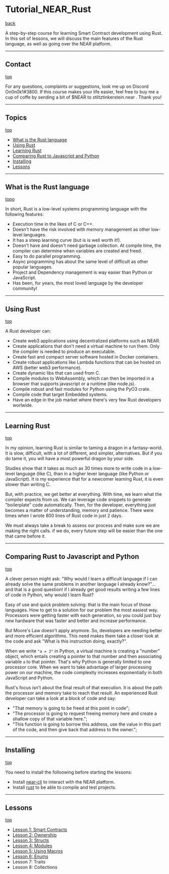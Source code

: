 # Tutorial_NEAR_Rust

[back](https://github.com/On0n0k1/Tutorial_NEAR_Rust/tree/main/)

A step-by-step course for learning Smart Contract development using Rust. In this set of lessons, we will discuss the main features of the Rust language, 
as well as going over the NEAR platform. 

---

## Contact

[top](#tutorial_near_rust)

For any questions, complaints or suggestions, look me up on Discord On0n0k1#3800. If this course makes your life easier, feel free to buy me a cup of coffe by sending a bit of $NEAR to stiltztinkerstein.near . Thank you!

---

## Topics

[top](#tutorial_near_rust)

 - [What is the Rust language](#what-is-the-rust-language)
 - [Using Rust](#using-rust)
 - [Learning Rust](#learning-rust)
 - [Comparing Rust to Javascript and Python](#comparing-rust-to-javascript-and-python)
 - [Installing](#installing)
 - [Lessons](#lessons)

---

## What is the Rust language

[topo](#tutorial_near_rust)

In short, Rust is a low-level systems programming language with the following features:

 - Execution time in the likes of C or C++.
 - Doesn't have the risk involved with memory management as other low-level languages.
 - It has a steep learning curve (but is is well worth it!).
 - Doesn't have and doesn't need garbage collection. At compile time, the compiler can determine when variables are created and freed. 
 - Easy to do parallel programming. 
 - Async programming has about the same level of difficult as other popular languages.
 - Project and Dependency management is way easier than Python or JavaScript.
 - Has been, for years, the most loved language by the developer community!

---

## Using Rust

[top](#tutorial_near_rust)

A Rust developer can:

 - Create web3 applications using decentralized platforms such as NEAR.
 - Create applications that don't need a virtual machine to run them. Only the compiler is needed to produce an executable.
 - Create fast and compact server software hosted in Docker containers.
 - Create robust applications like Lambda functions that can be hosted on AWS (better web3 performance).
 - Create dynamic libs that can used from C.
 - Compile modules to WebAssembly, which can then be imported in a browser that supports javascript or a runtime (like node.js).
 - Compile robust and fast modules for Python using the PyO3 crate.
 - Compile code that target Embedded systems.
 - Have an edge in the job market where there's very few Rust developers worlwide.

---

## Learning Rust
[top](#tutorial_near_rust)

In my opinion, learning Rust is similar to taming a dragon in a fantasy-world. It is slow, difficult, with a lot of different, and simpler, alternatives. 
But if you do tame it, you will have a most powerful dragon by your side.

Studies show that it takes as much as 30 times more to write code in a low-level language (like C), than in a higher lever language (like Python or JavaScript). 
It is my experience that for a newcomer learning Rust, it is even slower than writing C. 

But, with practice, we get better at everything. With time, we learn what the compiler expects from us. We can leverage code snippets to generate "boilerplate" code automatically. Then, for the developer, everything just becomes a matter of understanding, memory and patience. There were times when I wrote 800 lines of Rust code
in just 2 days. 

We must always take a break to assess our process and make sure we are making the right calls. if we do, every future step will be easier than the one that came before it. 

---

## Comparing Rust to Javascript and Python

[top](#tutorial_near_rust)

A clever person might ask: "Why would I learn a difficult language if I can already solve the same problems in another language I already know?"... and that is a good question! if I already get good results writing a few lines of code in Python, why would I learn Rust? 

Easy of use and quick problem solving: that is the main focus of those languages. How to get to a solution for our problem the most easiest way. 
Processors were getting faster with each generation, so you could just buy new hardware that was faster and better and increase performance. 

But Moore's Law doesn't apply anymore. So, developers are needing better and more efficient algorithms. This need makes them take a closer look at the code and ask
"What is this instruction doing, exactly?". 

When we write ```"a = 3"``` in Python, a virtual machine is creating a "number" object, which entails creating a pointer to that number and then associating variable ```a``` to that pointer. That's why Python is generally limited to one processor core. When we want to take advantage of larger processing power on our machine, the code complexity increases exponentially in both JavaScript and Python.

Rust's focus isn't about the final result of that execution. It is about the path the processor and memory take to reach that result. An experienced Rust developer can take a look at a block of code and say: 
 - "That memory is going to be freed at this point in code";
 - "The processor is going to request freeing memory here and create a shallow copy of that variable here.";
 - "This function is going to borrow this address, use the value in this part of the code, and then give back that address to the owner.";

---

## Installing

[top](#tutorial_near_rust)

You need to install the folloowing before starting the lessons:

 - Install [near-cli](https://github.com/On0n0k1/Tutorial_NEAR_Rust/blob/main/PT-BR/static/tutorials/setup-nearcli.md) to interact with the NEAR platform.
 - Install [rust](https://github.com/On0n0k1/Tutorial_NEAR_Rust/blob/main/PT-BR/static/tutorials/rust.md) to be able to compile and test projects.

---

## Lessons

[top](#tutorial_near_rust)

 - [Lesson 1: Smart Contracts](https://github.com/On0n0k1/Tutorial_NEAR_Rust/tree/main/EN/lesson_1_contract)
 - [Lesson 2: Ownership](https://github.com/On0n0k1/Tutorial_NEAR_Rust/tree/main/EN/lesson_2_ownership)
 - [Lesson 3: Structs](https://github.com/On0n0k1/Tutorial_NEAR_Rust/tree/main/EN/lesson_3_structs)
 - [Lesson 4: Modules](https://github.com/On0n0k1/Tutorial_NEAR_Rust/tree/main/EN/lesson_4_modules)
 - [Lesson 5: Using Macros](https://github.com/On0n0k1/Tutorial_NEAR_Rust/tree/main/EN/lesson_5_macro_usage)
 - [Lesson 6: Enums](https://github.com/On0n0k1/Tutorial_NEAR_Rust/tree/main/EN/lesson_6_enums)
 - Lesson 7: Traits
 - Lesson 8: Collections

